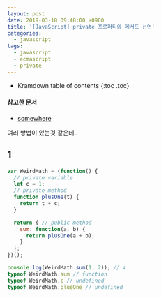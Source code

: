 ```yaml
---
layout: post
date: 2019-03-18 09:48:00 +0900
title: '[JavaScript] private 프로퍼티와 메서드 선언'
categories:
  - javascript
tags:
  - javascript
  - ecmascript
  - private
---
```


* Kramdown table of contents
{:toc .toc}

#### 참고한 문서

- [somewhere](somewhere)

여러 방법이 있는것 같은데..

## 1

```js
var WeirdMath = (function() {
  // private variable
  let c = 1;
  // private method
  function plusOne(t) {
    return t + c;
  }

  return { // public method
    sum: function(a, b) {
      return plusOne(a + b);
    }
  };
})();

console.log(WeirdMath.sum(1, 2)); // 4
typeof WeirdMath.sum // function
typeof WeirdMath.c // undefined
typeof WeirdMath.plusOne // undefined
```
